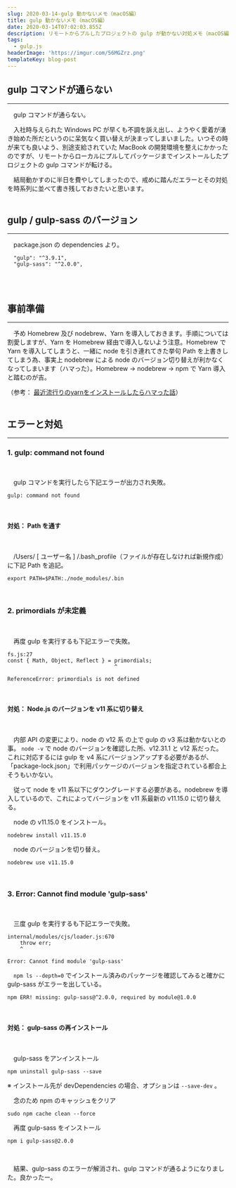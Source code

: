```yaml
---
slug: 2020-03-14-gulp 動かないメモ（macOS編）
title: gulp 動かないメモ（macOS編）
date: 2020-03-14T07:02:03.855Z
description: リモートからプルしたプロジェクトの gulp が動かない対処メモ（macOS編）
tags:
  - gulp.js
headerImage: 'https://imgur.com/56MGZrz.png'
templateKey: blog-post
---
```

## gulp コマンドが通らない
---
　gulp コマンドが通らない。

　入社時与えられた Windows PC が早くも不調を訴え出し、ようやく愛着が湧き始めた所だというのに呆気なく買い替えが決まってしまいました。いつその時が来ても良いよう、別途支給されていた MacBook の開発環境を整えにかかったのですが、リモートからローカルにプルしてパッケージまでインストールしたプロジェクトの gulp コマンドが転ける。

　結局動かすのに半日を費やしてしまったので、戒めに踏んだエラーとその対処を時系列に並べて書き残しておきたいと思います。
<br>
<br>

## gulp / gulp-sass のバージョン
---
　package.json の dependencies より。

```
  "gulp": "^3.9.1",
  "gulp-sass": "^2.0.0",
```
<br>
<br>

## 事前準備
---
　予め Homebrew 及び nodebrew、Yarn を導入しておきます。手順については割愛しますが、Yarn を Homebrew 経由で導入しないよう注意。Homebrew で Yarn を導入してしまうと、一緒に node を引き連れてきた挙句 Path を上書きしてしまう為、事実上 nodebrew による node のバージョン切り替えが利かなくなってしまいます（ハマった）。Homebrew → nodebrew → npm で Yarn 導入と踏むのが吉。

（参考：
[最近流行りのyarnをインストールしたらハマった話](https://hisa-tech.site/yarn-install-stumble/)）
<br>
<br>

## エラーと対処
---
### 1. gulp: command not found
<br>

　gulp コマンドを実行したら下記エラーが出力され失敗。

```
gulp: command not found
```
<br>

#### 対処： Path を通す
<br>

　/Users/ [ ユーザー名 ] /.bash_profile（ファイルが存在しなければ新規作成）に下記 Path  を追記。

```
export PATH=$PATH:./node_modules/.bin
```
<br>

### 2. primordials が未定義
<br>

　再度 gulp を実行するも下記エラーで失敗。

```
fs.js:27
const { Math, Object, Reflect } = primordials;
                                  ^

ReferenceError: primordials is not defined
```
<br>

#### 対処： Node.js のバージョンを v11 系に切り替え
<br>

　内部 API の変更により、node の v12 系 の上で gulp の v3 系は動かないとの事。 ```node -v``` で node のバージョンを確認した所、v12.31.1 と v12 系だった。
これに対応するには gulp を v4 系にバージョンアップする必要があるが、「package-lock.json」で利用パッケージのバージョンを指定されている都合上そうもいかない。

　従って node を v11 系以下にダウングレードする必要がある。nodebrew を導入しているので、これによってバージョンを v11 系最新の v11.15.0 に切り替える。

　node の v11.15.0 をインストール。

```
nodebrew install v11.15.0
```

　node のバージョンを切り替え。

```
nodebrew use v11.15.0
```
<br>

### 3. Error: Cannot find module 'gulp-sass'
<br>

　三度 gulp を実行するも下記エラーで失敗。

```
internal/modules/cjs/loader.js:670
    throw err;
    ^

Error: Cannot find module 'gulp-sass'
```

　```npm ls --depth=0``` でインストール済みのパッケージを確認してみると確かに gulp-sass がエラーを出している。

```
npm ERR! missing: gulp-sass@^2.0.0, required by module@1.0.0
```
<br>

#### 対処： gulp-sass の再インストール
<br>

　gulp-sass をアンインストール

```
npm uninstall gulp-sass --save
```
※ インストール先が devDependencies の場合、オプションは ```--save-dev``` 。

　念のため npm のキャッシュをクリア

```
sudo npm cache clean --force
```

　再度 gulp-sass をインストール

```
npm i gulp-sass@2.0.0
```
<br>

　結果、gulp-sass のエラーが解消され、gulp コマンドが通るようになりました。良かったー。
<br>
<br>
